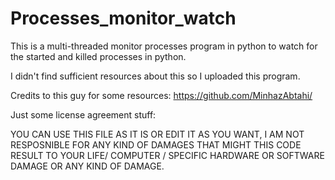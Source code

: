 # Processes_monitor_watch

This is a multi-threaded monitor processes program in python to watch for the started and killed processes in python.

I didn't find sufficient resources about this so I uploaded this program.

Credits to this guy for some resources: https://github.com/MinhazAbtahi/

Just some license agreement stuff:

YOU CAN USE THIS FILE AS IT IS OR EDIT IT AS YOU WANT, I AM NOT RESPOSNIBLE FOR ANY KIND OF DAMAGES THAT MIGHT THIS CODE RESULT TO YOUR LIFE/ COMPUTER / SPECIFIC HARDWARE OR SOFTWARE DAMAGE OR ANY KIND OF DAMAGE.
